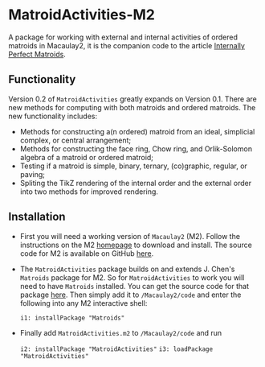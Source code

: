 # MatroidActivities-M2
A package for working with external and internal activities of ordered matroids in Macaulay2, it is the companion code to the article [Internally Perfect Matroids](https://arxiv.org/abs/1510.04532).

## Functionality
Version 0.2 of `MatroidActivities` greatly expands on Version 0.1. There are new methods for computing with both matroids and ordered matroids. The new functionality includes:

 + Methods for constructing a(n ordered) matroid from an ideal, simplicial complex, or central arrangement;
 + Methods for constructing the face ring, Chow ring, and Orlik-Solomon algebra of a matroid or ordered matroid;
 + Testing if a matroid is simple, binary, ternary, (co)graphic, regular, or paving;
 + Spliting the TikZ rendering of the internal order and the external order into two methods for improved rendering.

## Installation
* First you will need a working version of `Macaulay2` (M2). Follow the instructions on the M2 [homepage](http://www.math.uiuc.edu/Macaulay2/) to download and install.
The source code for M2 is available on GitHub [here](https://github.com/Macaulay2/M2).

* The `MatroidActivities` package builds on and extends J. Chen's `Matroids` package for M2. So for `MatroidActivities` to work you will need to have `Matroids` installed. You can get the source code for that package [here](https://github.com/jchen419/Matroids-M2). Then simply add it to `/Macaulay2/code` and enter the following into any M2 interactive shell:

    ``i1: installPackage "Matroids"``

* Finally add `MatroidActivities.m2` to `/Macaulay2/code` and run

    ``i2: installPackage "MatroidActivities"``
    ``i3: loadPackage "MatroidActivities"``
